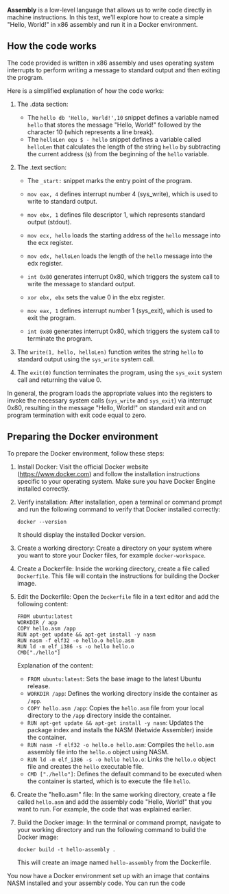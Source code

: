 **Assembly** is a low-level language that allows us to write code directly in machine instructions. In this text, we'll explore how to create a simple "Hello, World!" in x86 assembly and run it in a Docker environment.

## How the code works

The code provided is written in x86 assembly and uses operating system interrupts to perform writing a message to standard output and then exiting the program.

Here is a simplified explanation of how the code works:

1. The .data section:
    - The `hello db 'Hello, World!',10` snippet defines a variable named `hello` that stores the message "Hello, World!" followed by the character 10 (which represents a line break).
    - The `helloLen equ $ - hello` snippet defines a variable called `helloLen` that calculates the length of the string `hello` by subtracting the current address (`$`) from the beginning of the `hello` variable.

2. The .text section:
    - The `_start:` snippet marks the entry point of the program.
    - `mov eax, 4` defines interrupt number 4 (sys_write), which is used to write to standard output.
    - `mov ebx, 1` defines file descriptor 1, which represents standard output (stdout).
    - `mov ecx, hello` loads the starting address of the `hello` message into the ecx register.
    - `mov edx, helloLen` loads the length of the `hello` message into the edx register.
    - `int 0x80` generates interrupt 0x80, which triggers the system call to write the message to standard output.

    - `xor ebx, ebx` sets the value 0 in the ebx register.
    - `mov eax, 1` defines interrupt number 1 (sys_exit), which is used to exit the program.
    - `int 0x80` generates interrupt 0x80, which triggers the system call to terminate the program.

3. The `write(1, hello, helloLen)` function writes the string `hello` to standard output using the `sys_write` system call.
4. The `exit(0)` function terminates the program, using the `sys_exit` system call and returning the value 0.

In general, the program loads the appropriate values into the registers to invoke the necessary system calls (`sys_write` and `sys_exit`) via interrupt 0x80, resulting in the message "Hello, World!" on standard exit and on program termination with exit code equal to zero.

## Preparing the **Docker** environment

To prepare the Docker environment, follow these steps:

1. Install Docker: Visit the official Docker website (https://www.docker.com) and follow the installation instructions specific to your operating system. Make sure you have Docker Engine installed correctly.

2. Verify installation: After installation, open a terminal or command prompt and run the following command to verify that Docker installed correctly:

    ```
    docker --version
    ```

    It should display the installed Docker version.

3. Create a working directory: Create a directory on your system where you want to store your Docker files, for example `docker-workspace`.

4. Create a Dockerfile: Inside the working directory, create a file called `Dockerfile`. This file will contain the instructions for building the Docker image.

5. Edit the Dockerfile: Open the `Dockerfile` file in a text editor and add the following content:

    ```
    FROM ubuntu:latest
    WORKDIR / app
    COPY hello.asm /app
    RUN apt-get update && apt-get install -y nasm
    RUN nasm -f elf32 -o hello.o hello.asm
    RUN ld -m elf_i386 -s -o hello hello.o
    CMD["./hello"]
    ```

    Explanation of the content:
    - `FROM ubuntu:latest`: Sets the base image to the latest Ubuntu release.
    - `WORKDIR /app`: Defines the working directory inside the container as `/app`.
    - `COPY hello.asm /app`: Copies the `hello.asm` file from your local directory to the `/app` directory inside the container.
    - `RUN apt-get update && apt-get install -y nasm`: Updates the package index and installs the NASM (Netwide Assembler) inside the container.
    - `RUN nasm -f elf32 -o hello.o hello.asm`: Compiles the `hello.asm` assembly file into the `hello.o` object using NASM.
    - `RUN ld -m elf_i386 -s -o hello hello.o`: Links the `hello.o` object file and creates the `hello` executable file.
    - `CMD ["./hello"]`: Defines the default command to be executed when the container is started, which is to execute the file `hello`.

6. Create the "hello.asm" file: In the same working directory, create a file called `hello.asm` and add the assembly code "Hello, World!" that you want to run. For example, the code that was explained earlier.

7. Build the Docker image: In the terminal or command prompt, navigate to your working directory and run the following command to build the Docker image:

    ```
    docker build -t hello-assembly .
    ```

    This will create an image named `hello-assembly` from the Dockerfile.

You now have a Docker environment set up with an image that contains NASM installed and your assembly code. You can run the code